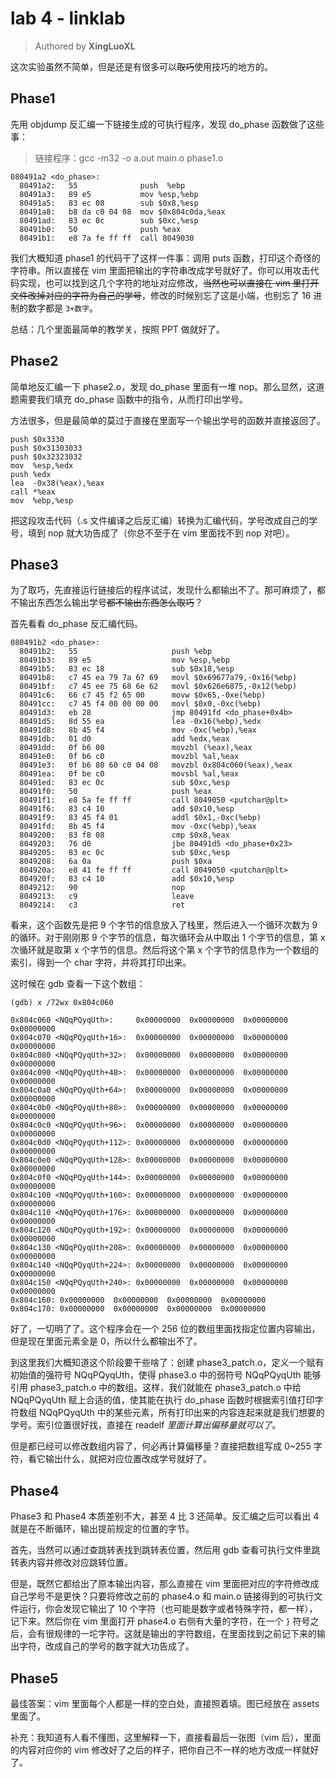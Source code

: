 # lab 4 - linklab

> Authored by **XingLuoXL**

这次实验虽然不简单，但是还是有很多可以~~取巧~~使用技巧的地方的。

## Phase1

先用 objdump 反汇编一下链接生成的可执行程序，发现 do_phase 函数做了这些事：

> 链接程序：gcc -m32 -o a.out main.o phase1.o

```plain
080491a2 <do_phase>:
  80491a2:   55              push  %ebp
  80491a3:   89 e5           mov %esp,%ebp
  80491a5:   83 ec 08        sub $0x8,%esp
  80491a8:   b8 da c0 04 08  mov $0x804c0da,%eax
  80491ad:   83 ec 0c        sub $0xc,%esp
  80491b0:   50              push %eax
  80491b1:   e8 7a fe ff ff  call 8049030
```

我们大概知道 phase1 的代码干了这样一件事：调用 puts 函数，打印这个奇怪的字符串。所以直接在 vim 里面把输出的字符串改成学号就好了。你可以用攻击代码实现，也可以找到这几个字符的地址对应修改，~~当然也可以直接在 vim 里打开文件改掉对应的字符为自己的学号~~，修改的时候别忘了这是小端，也别忘了 16 进制的数字都是 `3+数字`。

总结：几个里面最简单的教学关，按照 PPT 做就好了。

## Phase2

简单地反汇编一下 phase2.o，发现 do_phase 里面有一堆 nop。那么显然，这道题需要我们填充 do_phase 函数中的指令，从而打印出学号。

方法很多，但是最简单的莫过于直接在里面写一个输出学号的函数并直接返回了。

```assembly
push $0x3330
push $0x31303033
push $0x32323032
mov  %esp,%edx
push %edx
lea  -0x38(%eax),%eax
call *%eax
mov  %ebp,%esp
```

把这段攻击代码（.s 文件编译之后反汇编）转换为汇编代码，学号改成自己的学号，填到 nop 就大功告成了（你总不至于在 vim 里面找不到 nop 对吧）。

## Phase3

为了取巧，先直接运行链接后的程序试试，发现什么都输出不了。那可麻烦了，都不输出东西怎么输出学号~~都不输出东西怎么取巧~~？

首先看看 do_phase 反汇编代码。

```plain
080491b2 <do_phase>:
  80491b2:   55                     push %ebp
  80491b3:   89 e5                  mov %esp,%ebp
  80491b5:   83 ec 18               sub $0x18,%esp
  80491b8:   c7 45 ea 79 7a 67 69   movl $0x69677a79,-0x16(%ebp)
  80491bf:   c7 45 ee 75 68 6e 62   movl $0x626e6875,-0x12(%ebp)
  80491c6:   66 c7 45 f2 65 00      movw $0x65,-0xe(%ebp)
  80491cc:   c7 45 f4 00 00 00 00   movl $0x0,-0xc(%ebp)
  80491d3:   eb 28                  jmp 80491fd <do_phase+0x4b>
  80491d5:   8d 55 ea               lea -0x16(%ebp),%edx
  80491d8:   8b 45 f4               mov -0xc(%ebp),%eax
  80491db:   01 d0                  add %edx,%eax
  80491dd:   0f b6 00               movzbl (%eax),%eax
  80491e0:   0f b6 c0               movzbl %al,%eax
  80491e3:   0f b6 80 60 c0 04 08   movzbl 0x804c060(%eax),%eax
  80491ea:   0f be c0               movsbl %al,%eax
  80491ed:   83 ec 0c               sub $0xc,%esp
  80491f0:   50                     push %eax
  80491f1:   e8 5a fe ff ff         call 8049050 <putchar@plt>
  80491f6:   83 c4 10               add $0x10,%esp
  80491f9:   83 45 f4 01            addl $0x1,-0xc(%ebp)
  80491fd:   8b 45 f4               mov -0xc(%ebp),%eax
  8049200:   83 f8 08               cmp $0x8,%eax
  8049203:   76 d0                  jbe 80491d5 <do_phase+0x23>
  8049205:   83 ec 0c               sub $0xc,%esp
  8049208:   6a 0a                  push $0xa
  804920a:   e8 41 fe ff ff         call 8049050 <putchar@plt>
  804920f:   83 c4 10               add $0x10,%esp
  8049212:   90                     nop
  8049213:   c9                     leave
  8049214:   c3                     ret
```

看来，这个函数先是把 9 个字节的信息放入了栈里，然后进入一个循环次数为 9 的循环。对于刚刚那 9 个字节的信息，每次循环会从中取出 1 个字节的信息，第 x 次循环就是取第 x 个字节的信息。然后将这个第 x 个字节的信息作为一个数组的索引，得到一个 char 字符，并将其打印出来。

这时候在 gdb 查看一下这个数组：

```plain
(gdb) x /72wx 0x804c060

0x804c060 <NQqPQyqUth>:     0x00000000  0x00000000  0x00000000  0x00000000
0x804c070 <NQqPQyqUth+16>:  0x00000000  0x00000000  0x00000000  0x00000000
0x804c080 <NQqPQyqUth+32>:  0x00000000  0x00000000  0x00000000  0x00000000
0x804c090 <NQqPQyqUth+48>:  0x00000000  0x00000000  0x00000000  0x00000000
0x804c0a0 <NQqPQyqUth+64>:  0x00000000  0x00000000  0x00000000  0x00000000
0x804c0b0 <NQqPQyqUth+80>:  0x00000000  0x00000000  0x00000000  0x00000000
0x804c0c0 <NQqPQyqUth+96>:  0x00000000  0x00000000  0x00000000  0x00000000
0x804c0d0 <NQqPQyqUth+112>: 0x00000000  0x00000000  0x00000000  0x00000000
0x804c0e0 <NQqPQyqUth+128>: 0x00000000  0x00000000  0x00000000  0x00000000
0x804c0f0 <NQqPQyqUth+144>: 0x00000000  0x00000000  0x00000000  0x00000000
0x804c100 <NQqPQyqUth+160>: 0x00000000  0x00000000  0x00000000  0x00000000
0x804c110 <NQqPQyqUth+176>: 0x00000000  0x00000000  0x00000000  0x00000000
0x804c120 <NQqPQyqUth+192>: 0x00000000  0x00000000  0x00000000  0x00000000
0x804c130 <NQqPQyqUth+208>: 0x00000000  0x00000000  0x00000000  0x00000000
0x804c140 <NQqPQyqUth+224>: 0x00000000  0x00000000  0x00000000  0x00000000
0x804c150 <NQqPQyqUth+240>: 0x00000000  0x00000000  0x00000000  0x00000000
0x804c160: 0x00000000  0x00000000  0x00000000  0x00000000
0x804c170: 0x00000000  0x00000000  0x00000000  0x00000000
```

好了，一切明了了。这个程序会在一个 256 位的数组里面找指定位置内容输出，但是现在里面元素全是 0，所以什么都输出不了。

到这里我们大概知道这个阶段要干些啥了：创建 phase3_patch.o，定义一个赋有初始值的强符号 NQqPQyqUth，使得 phase3.o 中的弱符号 NQqPQyqUth 能够引用 phase3_patch.o 中的数组。这样，我们就能在 phase3_patch.o 中给 NQqPQyqUth 赋上合适的值，使其能在执行 do_phase 函数时根据索引值打印字符数组 NQqPQyqUth 中的某些元素，所有打印出来的内容连起来就是我们想要的学号。索引位置很好找，直接在 readelf *里面计算出偏移量就可以了*。

但是都已经可以修改数组内容了，何必再计算偏移量？直接把数组写成 0~255 字符，看它输出什么，就把对应位置改成学号就好了。

## Phase4

Phase3 和 Phase4 本质差别不大，甚至 4 比 3 还简单。反汇编之后可以看出 4 就是在不断循环，输出提前规定的位置的字节。

首先，当然可以通过查跳转表找到跳转表位置，然后用 gdb 查看可执行文件里跳转表内容并修改对应跳转位置。

但是，既然它都给出了原本输出内容，那么直接在 vim 里面把对应的字符修改成自己学号不是更快？只要将修改之前的 phase4.o 和 main.o 链接得到的可执行文件运行，你会发现它输出了 10 个字符（也可能是数字或者特殊字符，都一样），记下来。然后你在 vim 里面打开 phase4.o 右侧有大量的字符，在一个 `}` 符号之后，会有很规律的一坨字符。这就是输出的字符数组，在里面找到之前记下来的输出字符，改成自己的学号的数字就大功告成了。

## Phase5

最佳答案：vim 里面每个人都是一样的空白处，直接照着填。图已经放在 assets 里面了。

补充：我知道有人看不懂图，这里解释一下，直接看最后一张图（vim 后），里面的内容对应你的 vim 修改好了之后的样子，把你自己不一样的地方改成一样就好了。
